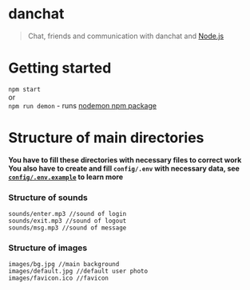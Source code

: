 # danchat
> Chat, friends and communication with danchat and [Node.js](https://nodejs.org)

# Getting started
`npm start`  
or  
`npm run demon` - runs [nodemon npm package](https://www.npmjs.com/package/nodemon)

# Structure of main directories
**You have to fill these directories with necessary files to correct work**  
**You also have to create and fill `config/.env` with necessary data, see [`config/.env.example`](https://github.com/exsandebest/danchat/blob/master/config/.env.example) to learn more**

### Structure of sounds
```
sounds/enter.mp3 //sound of login
sounds/exit.mp3 //sound of logout
sounds/msg.mp3 //sound of message
```

### Structure of images
```
images/bg.jpg //main background
images/default.jpg //default user photo
images/favicon.ico //favicon
```
